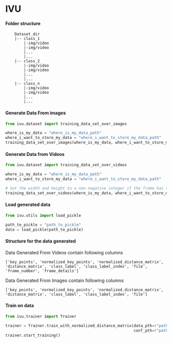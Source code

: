 # IVU


#### Folder structure


        Dataset_dir
        |-- class_1
            |-img/video
            |-img/video
            |...
            |...
        |-- class_2
            |-img/video
            |-img/video
            |...
            |...
        |-- class_n
            |-img/video
            |-img/video
            |...
            |...

#### Generate Data From images

```python
from ivu.dataset import training_data_set_over_images

where_is_my_data = "where_is_my_data_path"
where_i_want_to_store_my_data = "where_i_want_to_store_my_data_path"
training_data_set_over_images(where_is_my_data, where_i_want_to_store_my_data)
```

#### Generate Data from Videos

```python
from ivu.dataset import training_data_set_over_videos

where_is_my_data = "where_is_my_data_path"
where_i_want_to_store_my_data = "where_i_want_to_store_my_data_path"

# Set the width and height to a non negative integer if the frame has to be resized
training_data_set_over_videos(where_is_my_data, where_i_want_to_store_my_data, width=-1, height=-1)
```
#### Load generated data


```python
from ivu.utils import load_pickle

path_to_pickle = "path_to_pickle"
data = load_pickle(path_to_pickle)
```

#### Structure for the data generated

Data Generated From Videos contain following columns

`['key_points', 'normalized_key_points', 'normalized_distance_matrix', 'distance_matrix', 'class_label', 'class_label_index', 'file', 'frame_number', 'frame_details']`

Data Generated From Images contain following columns

`['key_points', 'normalized_key_points', 'normalized_distance_matrix', 'distance_matrix', 'class_label', 'class_label_index', 'file']`

#### Train on data
```python
from ivu.trainer import Trainer

trainer = Trainer.train_with_normalized_distance_matrix(data_pth=r"path_to_pickle",
                                                        conf_pth=r"path_to_config")
trainer.start_training()
```
